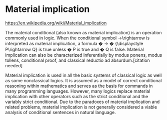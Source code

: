 # Material implication

https://en.wikipedia.org/wiki/Material_implication

The material conditional (also known as material implication) is an operation commonly used in logic. When the conditional symbol 
→\rightarrow  is interpreted as material implication, a formula 
�
→
�
{\displaystyle P\rightarrow Q} is true unless 
�
P is true and 
�
Q is false. Material implication can also be characterized inferentially by modus ponens, modus tollens, conditional proof, and classical reductio ad absurdum.[citation needed]

Material implication is used in all the basic systems of classical logic as well as some nonclassical logics. It is assumed as a model of correct conditional reasoning within mathematics and serves as the basis for commands in many programming languages. However, many logics replace material implication with other operators such as the strict conditional and the variably strict conditional. Due to the paradoxes of material implication and related problems, material implication is not generally considered a viable analysis of conditional sentences in natural language.
